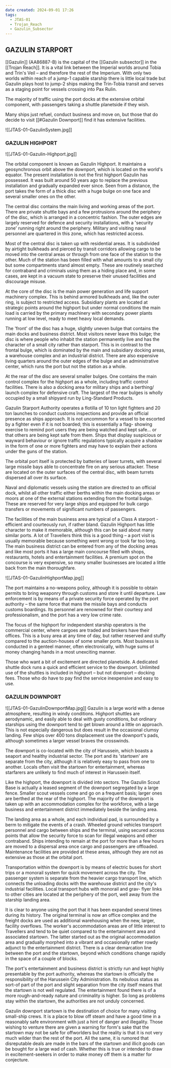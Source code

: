 ```yaml
---
date created: 2024-09-01 17:26
tags:
  - JTAS-01
  - Trojan_Reach
  - Gazulin_Subsector
---
```


## GAZULIN STARPORT

[[Gazulin]] (AA86887-B) is the capital of the [[Gazulin subsector]] in the [[Trojan Reach]]. It is a vital link between the Imperial worlds around Tobia and Trin's Veil – and therefore the rest of the Imperium. With only two worlds within reach of a jump-1 capable starship there is little local trade but Gazulin plays host to jump-2 ships making the Trin-Tobia transit and serves as a staging point for vessels crossing into Pax Rulin.

The majority of traffic using the port docks at the extensive orbital component, with passengers taking a shuttle planetside if they wish.

Many ships just refuel, conduct business and move on, but those that do decide to visit [[#Gazulin Downport]] find it has extensive facilities.

![[JTAS-01-GazulinSystem.jpg]]

### GAZULIN HIGHPORT

![[JTAS-01-Gazulin-Highport.jpg]]

The orbital component is known as Gazulin Highport. It maintains a geosynchronous orbit above the downport, which is located on the world's equator. The present installation is not the first highport Gazulin has possessed. It was built around 50 years ago to replace the previous installation and gradually expanded ever since. Seen from a distance, the port takes the form of a thick disc with a huge bulge on one face and several smaller ones on the other.

The central disc contains the main living and working areas of the port. There are private shuttle bays and a few protrusions around the periphery of the disc, which is arranged in a concentric fashion. The outer edges are largely reserved for defence and security installations, with a 'security zone' running right around the periphery. Military and visiting naval personnel are quartered in this zone, which has restricted access.

Most of the central disc is taken up with residential areas. It is subdivided by airtight bulkheads and pierced by transit corridors allowing cargo to be moved into the central areas or through from one face of the station to the other. Much of the station has been filled with what amounts to a small city but some compartments stand almost empty. These are routinely searched for contraband and criminals using them as a hiding place and, in some cases, are kept in a vacuum state to preserve their unused facilities and discourage misuse.

At the core of the disc is the main power generation and life support machinery complex. This is behind armored bulkheads and, like the outer ring, is subject to restricted access. Subsidiary plants are located at strategic points around the highport but under normal conditions the main load is carried by the primary machinery with secondary power plants running at low level, ready to meet heavy local demands.

The 'front' of the disc has a huge, slightly uneven bulge that contains the main docks and business district. Most visitors never leave this bulge; the disc is where people who inhabit the station permanently live and has the character of a small city rather than starport. This is in contrast to the frontal bulge, which is dominated by the main and subsidiary docking areas, a warehouse complex and an industrial district. There are also expensive living quarters around the outer edges of the bulge and an administrative center, which runs the port but not the station as a whole.

At the rear of the disc are several smaller bulges. One contains the main control complex for the highport as a whole, including traffic control facilities. There is also a docking area for military ships and a berthing/ launch complex for defensive craft. The largest of the rear bulges is wholly occupied by a small shipyard run by Ling-Standard Products.

Gazulin Starport Authority operates a flotilla of 10 ton light fighters and 20 ton launches to conduct customs inspections and provide an official presence as ships approach. It is not uncommon for a vessel to be escorted by a fighter even if it is not boarded; this is essentially a flag- showing exercise to remind port users they are being watched and kept safe... or that others are being kept safe from them. Ships that display suspicious or wayward behaviour or ignore traffic regulations typically acquire a shadow in the form of one or more fighters and may have to explain their actions under the guns of the station.

The orbital port itself is protected by batteries of laser turrets, with several large missile bays able to concentrate fire on any serious attacker. These are located on the outer surfaces of the central disc, with beam turrets dispersed all over its surface.

Naval and diplomatic vessels using the station are directed to an official dock, whilst all other traffic either berths within the main docking areas or moors at one of the external stations extending from the frontal bulge. These are reserved for very large ships and equipped for bulk cargo transfers or movements of significant numbers of passengers.

The facilities of the main business area are typical of a Class A starport - efficient and courteously run, if rather bland. Gazulin Highport has little character to make it memorable, although this can be said about many similar ports. A lot of Travellers think this is a good thing – a port visit is usually memorable because something went wrong or took far too long. The main business district can be entered from any of the docking areas and like most ports it has a large main concourse filled with shops, restaurants, hotels and entertainment facilities. A premium spot on the concourse is very expensive, so many smaller businesses are located a little back from the main thoroughfare.

![[JTAS-01-GazulinHighportMap.jpg]]

The port maintains a no-weapons policy, although it is possible to obtain permits to bring weaponry through customs and store it until departure. Law enforcement is by means of a private security force operated by the port authority – the same force that mans the missile bays and conducts customs boardings. Its personnel are renowned for their courtesy and professionalism, and the port has a very low crime rate.

The focus of the highport for independent starship operators is the commercial center, where cargoes are traded and brokers have their offices. This is a busy area at any time of day, but rather reserved and stuffy compared to the auction-houses of some smaller ports. Most business is conducted in a genteel manner, often electronically, with huge sums of money changing hands in a most unexciting manner.

Those who want a bit of excitement are directed planetside. A dedicated shuttle dock runs a quick and efficient service to the downport. Unlimited use of the shuttles is included in highport – but not downport – docking fees. Those who do have to pay find the service inexpensive and easy to use.

### GAZULIN DOWNPORT

![[JTAS-01-GazulinDownportMap.jpg]]
Gazulin is a large world with a dense atmosphere, resulting in windy conditions. Highport shuttles are aerodynamic, and easily able to deal with gusty conditions, but ordinary starships using the downport tend to get blown around a little on approach. This is not especially dangerous but does result in the occasional clumsy landing. Few ships over 400 tons displacement use the downport's pads, although sometimes a larger vessel braves the crosswinds.

The downport is co-located with the city of Harussein, which boasts a seaport and healthy industrial sector. The port and its 'startown' are separate from the city, although it is relatively easy to pass from one to another. Locals often visit the startown for entertainment, whereas starfarers are unlikely to find much of interest in Harussein itself.

Like the highport, the downport is divided into sectors. The Gazulin Scout Base is actually a leased segment of the downport segregated by a large fence. Smaller scout vessels come and go on a frequent basis; larger ones are berthed at the rear of the highport. The majority of the downport is taken up with an accommodation complex for the workforce, with a large business and entertainment district immediately beside the landing area.

The landing area as a whole, and each individual pad, is surrounded by a berm to mitigate the events of a crash. Wheeled ground vehicles transport personnel and cargo between ships and the terminal, using secured access points that allow the security force to scan for illegal weapons and other contraband. Ships intending to remain at the port for more than a few hours are moved to a dispersal area once cargo and passengers are offloaded. Maintenance facilities are provided at these areas, although they are not as extensive as those at the orbital port.

Transportation within the downport is by means of electric buses for short trips or a monorail system for quick movement across the city. The passenger system is separate from the heavier cargo transport line, which connects the unloading docks with the warehouse district and the city's industrial facilities. Local transport hubs with monorail and grav- flyer links to other cities are located at the periphery of the port, well away from the starship landing area.

It is clear to anyone using the port that it has been expanded several times during its history. The original terminal is now an office complex and the freight docks are used as additional warehousing when the new, larger, facility overflows. The worker's accommodation areas are of little interest to Travellers and tend to be quiet compared to the entertainment area and associated startown. The latter started out as the original accommodation area and gradually morphed into a vibrant and occasionally rather rowdy adjunct to the entertainment district. There is a clear demarcation line between the port and the startown, beyond which conditions change rapidly in the space of a couple of blocks.

The port's entertainment and business district is strictly run and kept highly presentable by the port authority, whereas the startown is officially the responsibility of the Harussein City Administration. Its nebulous status as sort-of part of the port and slight separation from the city itself means that the startown is not well regulated. The entertainment found there is of a more rough-and-ready nature and criminality is higher. So long as problems stay within the startown, the authorities are not unduly concerned.

Gazulin downport startown is the destination of choice for many visiting small-ship crews. It is a place to blow off steam and have a good time in a reasonably safe environment with just a hint of danger and illegality. Those wishing to venture there are given a warning for form's sake that the startown may not be safe for offworlders but the reality is that it is not very much wilder than the rest of the port. All the same, it is rumored that disreputable deals are made in the bars of the startown and illicit goods can be bought for a large wad of cash. Whether this is true or intended to draw in excitement-seekers in order to make money off them is a matter for conjecture.

